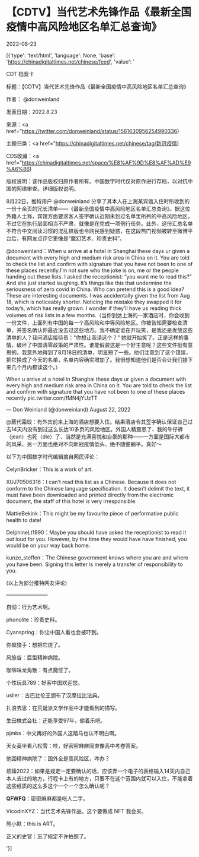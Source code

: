 # 【CDTV】当代艺术先锋作品《最新全国疫情中高风险地区名单汇总查询》

2022-08-23

[{'type': 'text/html', 'language': None, 'base': 'https://chinadigitaltimes.net/chinese/feed', 'value': '

CDT 档案卡

标题：【CDTV】当代艺术先锋作品《最新全国疫情中高风险地区名单汇总查询》

作者： @donweinland

发表日期：2022.8.23

来源：<a href="https://twitter.com/donweinland/status/1561630956254990336)

主题归类：<a href="https://chinadigitaltimes.net/chinese/tag/新冠疫情)

CDS收藏：<a href="https://chinadigitaltimes.net/space/%E8%AF%9D%E8%AF%AD%E9%A6%86)

版权说明：该作品版权归原作者所有。中国数字时代仅对原作进行存档，以对抗中国的网络审查。详细版权说明。





8月22日，推特用户 @donweinland 分享了其本人在上海某宾馆入住时所收到的一份十余页的冗长清单——《最新全国疫情中高风险地区名单汇总查询》。据这位外籍人士称，宾馆方面要求客人签字确认近期未到过名单里所列的中高风险地区，不过它在执行层面相当不严肃，就像是在完成一项例行任务。此外，这份汇总名单不符合中文阅读习惯的混乱排版也令网民感到疑惑，在这段热门视频被转至微博平台后，有网友点评它更像是“魔幻艺术、珍贵史料”。



@donweinland：When u arrive at a hotel in Shanghai these days ur given a document with every high and medium risk area in China on it. You are told to check the list and confirm with signature that you have not been to one of these places recently.I’m not sure who the joke is on, me or the people handing out these lists. I asked the receptionist: “you want me to read this?” And she just started laughing. It’s things like this that undermine the seriousness of zero covid in China. Who can pretend this is a good idea?These are interesting documents. I was accidentally given the list from Aug 18, which is noticeably shorter. Noticing the mistake they swapped it for today’s, which has really grown. I wonder if they’ll have us reading thick volumes of risk lists in a few months.（当你到达上海的一家酒店时，你会收到一份文件，上面列有中国的每一个高风险和中等风险地区。你被告知需要检查清单，并签名确认你最近没去过这些地方。我不确定谁在开玩笑，是我还是发放这些清单的人？我问酒店接待员：&quot;你想让我读这个？&quot; 她就开始笑了。正是这样的事情，破坏了中国清零政策的严肃性。谁能假装这是一个好主意呢？这些文件挺有意思的。我意外地得到了8月18日的清单，明显短了一些。他们注意到了这个错误，把它换成了今天的名单，名单内容确实增加了。我很想知道他们是否会让我们接下来几个月内都读这个。）



When u arrive at a hotel in Shanghai these days ur given a document with every high and medium risk area in China on it. You are told to check the list and confirm with signature that you have not been to one of these places recently pic.twitter.com/fMN4jYUzTT

&mdash; Don Weinland (@donweinland) August 22, 2022



@蕨代霜蛟：有外宾前来上海的酒店想要入住。结果酒店令其签字确认保证自己过去14天内没有到过这么长达10多页的风险地区。外国人精震恩了、我的牛仔裤（jean）也死（die）了、当然是充满喜悦和自豪的那种——一方面是国际大都市的风采、另一方面也绝对不向新冠疫情低头、绝不随便躺平。真好～





以下为中国数字时代编辑摘自网民评论：



CelynBricker：This is a work of art.

XUJ70506316：I can&#8217;t read this list as a Chinese. Because it does not conform to the Chinese language specification. It doesn&#8217;t delimit the text, it must have been downloaded and printed directly from the electronic document, the staff of this hotel is very irresponsible.

MattieBekink：This might be my favourite piece of performative public health to date!

DelphineLt1990：Maybe you should have asked the receptionist to read it out loud for you. However, by the time they would have have finished, you would be on your way back home.

kunze_steffen：The Chinese government knows where you are and where you have been. Signing this letter is merely a transfer of responsibility to you.

(以上为部分推特网友评论)

————————

自彻：行为艺术啊。

phonolite：珍贵史料。

Cyanspring：你让中国人看也会被吓到。

你痲猎手：想把它烧了。

风旅谷：巨型精神病院。

咖啡味龙角散：有点魔怔了。

个性玩具789：好客中国欢迎您。

usller：古巴比伦王颁布了汉摩拉比法典。

扎浪去思：在荒诞派文学作品中才能看到的描写。

生田株式会社：还能享受97年，偷着乐吧。

pjmbs：中文再好的外国人这踏马也认不明白啊。

天女葵坐看八松雪：哇，好密密麻麻简直像高中考卷答案。

他回精神病院了：国外全是高风险区，咋办？

烦躁2022：如果是规定一定要确认的话，应该弄一个电子的表格输入14天内自己本人去过的地方，行程卡上有的地方，只要不在这个范围内就可以入住，不能拿着这些纸质的这么多这个一个一个怎么确认呢？

__QFWFQ__：密密麻麻都是吃人二字。

VicodinXYZ：当代艺术先锋作品。这个要做成 NFT 我会买。

熊小默：this is ART。

正义的史官：忘了规定不许拍照了。

'}]